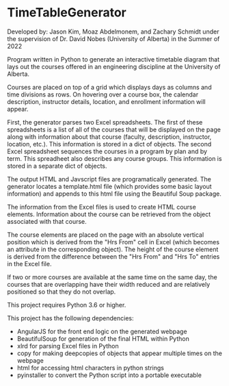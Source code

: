 # TimeTableGenerator

Developed by: Jason Kim, Moaz Abdelmonem, and Zachary Schmidt under the supervision of Dr. David Nobes (University of Alberta)
in the Summer of 2022

Program written in Python to generate an interactive timetable diagram that lays out the courses offered in an engineering
discipline at the University of Alberta.

Courses are placed on top of a grid which displays days as columns and time divisions as rows. On hovering over
a course box, the calendar description, instructor details, location, and enrollment information will appear.

First, the generator parses two Excel spreadsheets. The first of these spreadsheets is a list of all of the courses
that will be displayed on the page along with information about that course (faculty, description, instructor, location, etc.).
This information is stored in a dict of objects. The second Excel spreadsheet sequences the courses in a program by plan and
by term. This spreadheet also describes any course groups. This information is stored in a separate dict of objects.

The output HTML and Javscript files are programatically generated. The generator locates a template.html file
(which provides some basic layout information) and appends to this html file using the Beautiful Soup package.

The information from the Excel files is used to create HTML course elements. Information about the course can be retrieved
from the object associated with that course.

The course elements are placed on the page with an absolute vertical position which is derived from the "Hrs From" cell 
in Excel (which becomes an attribute in the corresponding object). The height of the course element is derived from the 
difference between the "Hrs From" and "Hrs To" entries in the Excel file.

If two or more courses are available at the same time on the same day, the courses that are overlapping have their 
width reduced and are relatively positioned so that they do not overlap.

This project requires Python 3.6 or higher.

This project has the following dependencies:
  - AngularJS for the front end logic on the generated webpage
  - BeautifulSoup for generation of the final HTML within Python
  - xlrd for parsing Excel files in Python
  - copy for making deepcopies of objects that appear multiple times on the webpage
  - html for accessing html characters in python strings
  - pyinstaller to convert the Python script into a portable executable
